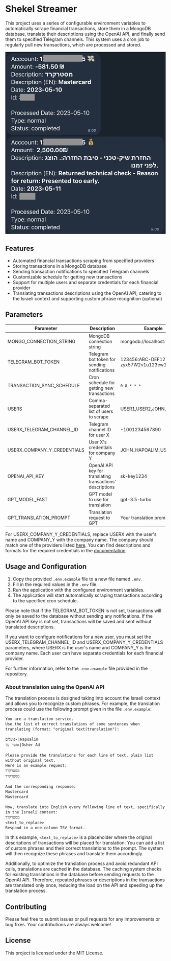 # **Shekel Streamer**

This project uses a series of configurable environment variables to automatically scrape financial transactions, store them in a MongoDB database, translate their descriptions using the OpenAI API, and finally send them to specified Telegram channels. This system uses a cron job to regularly pull new transactions, which are processed and stored.

![Screenshot](screenshots/shekel-streamer-example.jpg?raw=true "ShekelStreamer example")

## **Features**

- Automated financial transactions scraping from specified providers
- Storing transactions in a MongoDB database
- Sending transaction notifications to specified Telegram channels
- Customizable schedule for getting new transactions
- Support for multiple users and separate credentials for each financial provider
- Translating transactions descriptions using the OpenAI API, catering to the Israeli context and supporting custom phrase recognition (optional)

## **Parameters**

| Parameter | Description | Example |
| --- | --- | --- |
| MONGO_CONNECTION_STRING | MongoDB connection string | mongodb://localhost:27017 |
| TELEGRAM_BOT_TOKEN | Telegram bot token for sending notifications | 123456:ABC-DEF1234ghIkl-zyx57W2v1u123ew11 |
| TRANSACTION_SYNC_SCHEDULE | Cron schedule for getting new transactions | `0 8 * * *` |
| USERS | Comma-separated list of users to scrape | USER1,USER2,JOHN,MARY |
| USERX_TELEGRAM_CHANNEL_ID | Telegram channel ID for user X | -1001234567890 |
| USERX_COMPANY_Y_CREDENTIALS | User X's credentials for company Y | JOHN_HAPOALIM_USER_CODE |
| OPENAI_API_KEY | OpenAI API key for translating transactions' descriptions | sk-key1234 |
| GPT_MODEL_FAST | GPT model to use for translation | gpt-3.5-turbo |
| GPT_TRANSLATION_PROMPT | Translation request to GPT | Your translation prompt |

For USERX_COMPANY_Y_CREDENTIALS, replace USERX with the user's name and COMPANY_Y with the company name. The company should match one of the providers listed [here](https://github.com/eshaham/israeli-bank-scrapers/blob/6b961fd7318cc522ac12de83498c1e6c2316ac68/src/definitions.ts#L5). You can find descriptions and formats for the required credentials in the [documentation](https://github.com/eshaham/israeli-bank-scrapers/blob/master/README.md#specific-definitions-per-scraper).

## **Usage and Configuration**

1. Copy the provided `.env.example` file to a new file named `.env`.
2. Fill in the required values in the `.env` file.
3. Run the application with the configured environment variables.
4. The application will start automatically scraping transactions according to the specified cron schedule.

Please note that if the TELEGRAM_BOT_TOKEN is not set, transactions will only be saved to the database without sending any notifications. If the OpenAI API key is not set, transactions will be saved and sent without translated descriptions.

If you want to configure notifications for a new user, you must set the USERX_TELEGRAM_CHANNEL_ID and USERX_COMPANY_Y_CREDENTIALS parameters, where USERX is the user's name and COMPANY_Y is the company name. Each user can have separate credentials for each financial provider.

For further information, refer to the `.env.example` file provided in the repository.

### About translation using the OpenAI API

The translation process is designed taking into account the Israeli context and allows you to recognize custom phrases. For example, the translation process could use the following prompt given in the file `.env.example`:

```plaintext
You are a translation service.
Use the list of correct translations of some sentences when translating (format: "original text|translation"):

פועלים-|Hapoalim
אושר עד|Osher Ad

Please provide the translations for each line of text, plain list without original text.
Here is an example request:
מסטרקרד
מסטרקרד

And the corresponding response:
Mastercard
Mastercard

Now, translate into English every following line of text, specifically in the Israeli context:
מסטרקרד
<text_to_replace>
Respond in a one-column TSV format.
```

In this example, `<text_to_replace>` is a placeholder where the original descriptions of transactions will be placed for translation. You can add a list of custom phrases and their correct translations to the prompt. The system will then recognize these phrases and translate them accordingly.

Additionally, to optimize the translation process and avoid redundant API calls, translations are cached in the database. The caching system checks for existing translations in the database before sending requests to the OpenAI API. Therefore, repeated phrases or descriptions in the transactions are translated only once, reducing the load on the API and speeding up the translation process.

## **Contributing**

Please feel free to submit issues or pull requests for any improvements or bug fixes. Your contributions are always welcome!

## **License**

This project is licensed under the MIT License.
